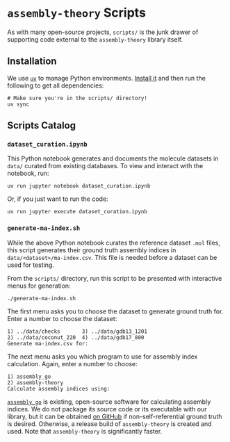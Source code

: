# `assembly-theory` Scripts

As with many open-source projects, `scripts/` is the junk drawer of supporting code external to the `assembly-theory` library itself.


## Installation

We use [`uv`](https://docs.astral.sh/uv/) to manage Python environments. [Install it](https://docs.astral.sh/uv/getting-started/installation/) and then run the following to get all dependencies:

```shell
# Make sure you're in the scripts/ directory!
uv sync
```


## Scripts Catalog

### `dataset_curation.ipynb`

This Python notebook generates and documents the molecule datasets in `data/` curated from existing databases.
To view and interact with the notebook, run:

```shell
uv run jupyter notebook dataset_curation.ipynb
```

Or, if you just want to run the code:

```shell
uv run jupyter execute dataset_curation.ipynb
```


### `generate-ma-index.sh`

While the above Python notebook curates the reference dataset `.mol` files, this script generates their ground truth assembly indices in `data/<dataset>/ma-index.csv`.
This file is needed before a dataset can be used for testing.

From the `scripts/` directory, run this script to be presented with interactive menus for generation:

```shell
./generate-ma-index.sh
```

The first menu asks you to choose the dataset to generate ground truth for.
Enter a number to choose the dataset:

```shell
1) ../data/checks       3) ../data/gdb13_1201
2) ../data/coconut_220  4) ../data/gdb17_800
Generate ma-index.csv for: 
```

The next menu asks you which program to use for assembly index calculation.
Again, enter a number to choose:

```shell
1) assembly_go
2) assembly-theory
Calculate assembly indices using: 
```

[`assembly_go`](https://github.com/croningp/assembly_go) is existing, open-source software for calculating assembly indices.
We do not package its source code or its executable with our library, but it can be obtained [on GitHub](https://github.com/croningp/assembly_go) if non-self-referential ground truth is desired.
Otherwise, a release build of `assembly-theory` is created and used.
Note that `assembly-theory` is significantly faster.
